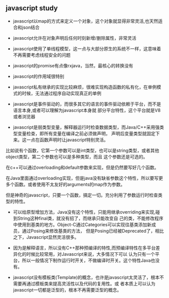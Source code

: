 ## javascript study

 * javascript以map的方式来定义一个对象，这个对象就显得非常灵活,也天然适合和json结合

 * javascript允许在对象声明后任何时刻新增/删除属性，非常灵活
 
 * javascript使用了单线程模型，这一点与大部分原生的系统不一样，这意味着不再需要考虑线程安全的问题
 
 * javascript的promise有点像rxjava，当然，最核心的转换没有
 
 * javascript的作用域很特别
 
 * javascript私有继承的实现比较麻烦，很难实现构造函数的私有化，在单例模式的时候，无法通过程序自动实现真正的单例
 
 * javascript是事件驱动的，而很多其它的语言的事件驱动依赖于平台，而不是语言本身,或者可以理解为javascript本身就
 部分平台特性，这个平台就是V8或者浏览器

 * javascript是弱类型变量，解释器运行时检查数据类型，而Java/C++采用强类型变量检查，即所有变量在编译之前必须做声明，
 声明后变量类型就固定下来。这一点在函数声明时让javascript特别灵活。

 比如说有个函数，它第一个参数可以是int类型，也可以是string类型，或者其他object类型，第二个参数也可以是多种类型，而且
 这个参数还是可选的。

 在c++可以通过overloading和default参数来实现，但是仍然要写好几个函数。

 在Java里面通过overloading实现，但是java没有缺省参数这个特性，所以要写更多个函数。或者使用不太友好的arguments的map作为参数。


 但是神奇的javascript，只要一个函数，搞定一切。充分利用了参数运行时检查类型的特性。

 * 可以给原型增加方法，Java没有这个特性，只能用继承overriding来实现,碰到String这种final类，就没有招了，而继承只能改变自
 己的类，不能修改程序中使用到基类的地方。Object-C通过Categories可以实现往基类添加新成员，通过Posing来修改基类的方法，
 但是Posing已经被Deprecated了，相比之下，Javascript显然灵活很多。

 * 因为是解释语言，所以没有C++那种预编译的特性,而预编译特性在多平台差异化的时候比较常用，对Javascript来说，大多情况下可以
 认为只有一个平台，所以一般情况下制作运行时开关，不做编译时开关。这个特性Java也没有。

 * javascript没有模板类(Template)的概念，也许是javascript太灵活了，根本不需要再通过模板类来提高灵活性以及代码的复用性。或
 者本质上可以认为javascript一切都是泛型的，根本不再需要泛型的概念。
